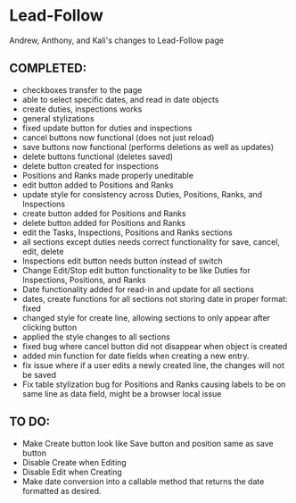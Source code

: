 # Lead-Follow
Andrew, Anthony, and Kali's changes to Lead-Follow page

## COMPLETED:
- checkboxes transfer to the page
- able to select specific dates, and read in date objects
- create duties, inspections works
- general stylizations
- fixed update button for duties and inspections
- cancel buttons now functional (does not just reload)
- save buttons now functional (performs deletions as well as updates)
- delete buttons functional (deletes saved)
- delete button created for inspections
- Positions and Ranks made properly uneditable
- edit button added to Positions and Ranks
- update style for consistency across Duties, Positions, Ranks, and Inspections
- create button added for Positions and Ranks
- delete button added for Positions and Ranks
- edit the Tasks, Inspections, Positions and Ranks sections
- all sections except duties needs correct functionality for save, cancel, edit, delete
- Inspections edit button needs button instead of switch
- Change Edit/Stop edit button functionality to be like Duties for Inspections, Positions, and Ranks
- Date functionality added for read-in and update for all sections
- dates, create functions for all sections not storing date in proper format: fixed
- changed style for create line, allowing sections to only appear after clicking button
- applied the style changes to all sections
- fixed bug where cancel button did not disappear when object is created
- added min function for date fields when creating a new entry.
- fix issue where if a user edits a newly created line, the changes will not be saved
- Fix table stylization bug for Positions and Ranks causing labels to be on same line as data field, might be a browser local issue


## TO DO:
- Make Create button look like Save button and position same as save button
- Disable Create when Editing
- Disable Edit when Creating
- Make date conversion into a callable method that returns the date formatted as desired.
